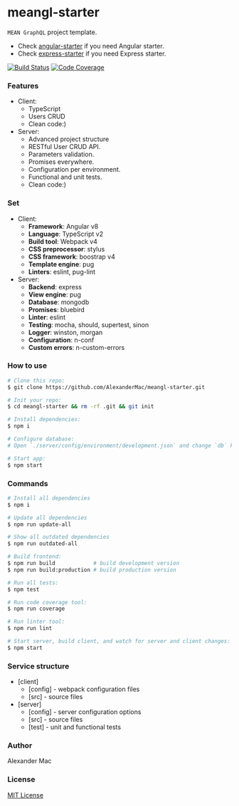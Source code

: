 # meangl-starter
`MEAN GraphQL` project template.
- Check [angular-starter](https://github.com/AlexanderMac/angular-starter) if you need Angular starter.
- Check [express-starter](https://github.com/AlexanderMac/express-starter) if you need Express starter.

[![Build Status](https://travis-ci.org/AlexanderMac/meangl-starter.svg?branch=master)](https://travis-ci.org/AlexanderMac/meangl-starter)
[![Code Coverage](https://codecov.io/gh/AlexanderMac/meangl-starter/branch/master/graph/badge.svg)](https://codecov.io/gh/AlexanderMac/meangl-starter)

### Features
- Client:
  - TypeScript
  - Users CRUD
  - Clean code:)
- Server:
  - Advanced project structure
  - RESTful User CRUD API.
  - Parameters validation.
  - Promises everywhere.
  - Configuration per environment.
  - Functional and unit tests.
  - Clean code:)

### Set
- Client:
  - **Framework**: Angular v8
  - **Language**: TypeScript v2
  - **Build tool**: Webpack v4
  - **CSS preprocessor**: stylus
  - **CSS framework**: boostrap v4
  - **Template engine**: pug
  - **Linters**: eslint, pug-lint
- Server:
  - **Backend**: express
  - **View engine**: pug
  - **Database**: mongodb
  - **Promises**: bluebird
  - **Linter**: eslint
  - **Testing**: mocha, should, supertest, sinon
  - **Logger**: winston, morgan
  - **Configuration**: n-conf
  - **Custom errors**: n-custom-errors

### How to use
```sh
# Clone this repo:
$ git clone https://github.com/AlexanderMac/meangl-starter.git

# Init your repo:
$ cd meangl-starter && rm -rf .git && git init

# Install dependencies:
$ npm i

# Configure database:
# Open `./server/config/environment/development.json` and change `db` key to your own database connection string.

# Start app:
$ npm start
```

### Commands

```sh
# Install all dependencies
$ npm i

# Update all dependencies
$ npm run update-all

# Show all outdated dependencies
$ npm run outdated-all

# Build frontend:
$ npm run build            # build development version
$ npm run build:production # build production version

# Run all tests:
$ npm test

# Run code coverage tool:
$ npm run coverage

# Run linter tool:
$ npm run lint

# Start server, build client, and watch for server and client changes:
$ npm start
```

### Service structure
- [client]
  - [config] - webpack configuration files
  - [src] - source files
- [server]
  - [config] - server configuration options
  - [src] - source files
  - [test] - unit and functional tests

### Author
Alexander Mac

### License
[MIT License](license)
